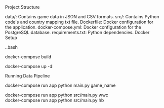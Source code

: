 Project Structure

data/: Contains game data in JSON and CSV formats.
src/: Contains Python code's and country mapping txt file.
Dockerfile: Docker configuration for the application.
docker-compose.yml: Docker configuration for the PostgreSQL database.
requirements.txt: Python dependencies.
Docker Setup

..bash

docker-compose build

docker-compose up -d

Running Data Pipeline

docker-compose run app python main.py game_name

docker-compose run app python src/main.py wwc  
docker-compose run app python src/main.py hb
